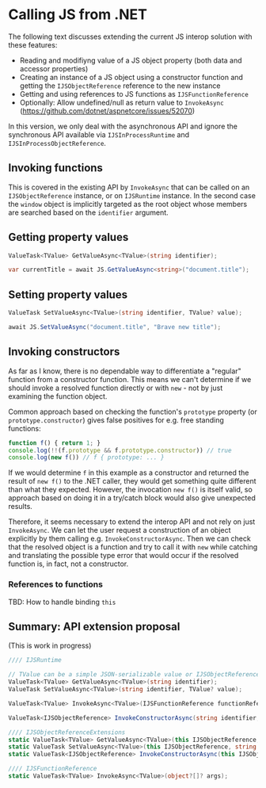 # Calling JS from .NET

The following text discusses extending the current JS interop solution with these features:

- Reading and modifiyng value of a JS object property (both data and accessor properties)
- Creating an instance of a JS object using a constructor function and getting the `IJSObjectReference` reference to the new instance
- Getting and using references to JS functions as `IJSFunctionReference`
- Optionally: Allow undefined/null as return value to `InvokeAsync` (https://github.com/dotnet/aspnetcore/issues/52070)

In this version, we only deal with the asynchronous API and ignore the synchronous API available via `IJSInProcessRuntime` and `IJSInProcessObjectReference`.

## Invoking functions

This is covered in the existing API by `InvokeAsync` that can be called on an `IJSObjectReference` instance, or on `IJSRuntime` instance. In the second case the `window` object is implicitly targeted as the root object whose members are searched based on the `identifier` argument.

## Getting property values

```csharp
ValueTask<TValue> GetValueAsync<TValue>(string identifier);

var currentTitle = await JS.GetValueAsync<string>("document.title");
```

## Setting property values

```csharp
ValueTask SetValueAsync<TValue>(string identifier, TValue? value);

await JS.SetValueAsync("document.title", "Brave new title");
```

## Invoking constructors

As far as I know, there is no dependable way to differentiate a "regular" function from a constructor function.
This means we can't determine if we should invoke a resolved function directly or with `new` - not by just examining the function object.

Common approach based on checking the function's `prototype` property (or `prototype.constructor`) gives false positives for e.g. free standing functions:

```js
function f() { return 1; }
console.log(!!(f.prototype && f.prototype.constructor)) // true
console.log(new f()) // f { prototype: ... }
```

If we would determine `f` in this example as a constructor and returned the result of `new f()` to the .NET caller, they would get something quite different than what they expected.
However, the invocation `new f()` is itself valid, so approach based on doing it in a try/catch block would also give unexpected results.

Therefore, it seems necessary to extend the interop API and not rely on just `InvokeAsync`.
We can let the user request a construction of an object explicitly by them calling e.g. `InvokeConstructorAsync`.
Then we can check that the resolved object is a function and try to call it with `new` while catching and translating the possible type error that would occur if the resolved function is, in fact, not a constructor.

### References to functions

TBD: How to handle binding `this`

## Summary: API extension proposal

(This is work in progress)

```csharp
//// IJSRuntime

// TValue can be a simple JSON-serializable value or IJSObjectReference or IJSFunctionReference
ValueTask<TValue> GetValueAsync<TValue>(string identifier); 
ValueTask SetValueAsync<TValue>(string identifier, TValue? value);

ValueTask<TValue> InvokeAsync<TValue>(IJSFunctionReference functionReference, object?[]? args);

ValueTask<IJSObjectReference> InvokeConstructorAsync(string identifier, object?[]? args);

//// IJSObjectReferenceExtensions
static ValueTask<TValue> GetValueAsync<TValue>(this IJSObjectReference, string identifier); 
static ValueTask SetValueAsync<TValue>(this IJSObjectReference, string identifier, TValue? value);
static ValueTask<IJSObjectReference> InvokeConstructorAsync(this IJSObjectReference, string identifier, object?[]? args);

//// IJSFunctionReference
static ValueTask<TValue> InvokeAsync<TValue>(object?[]? args);
```